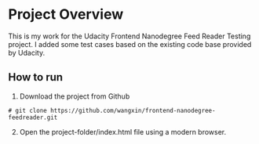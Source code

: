 # Project Overview

This is my work for the Udacity Frontend Nanodegree Feed Reader Testing project. I added some test cases based on the existing code base provided by Udacity.

## How to run

1. Download the project from Github
```
# git clone https://github.com/wangxin/frontend-nanodegree-feedreader.git
```

2. Open the project-folder/index.html file using a modern browser.
